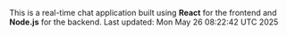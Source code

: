 This is a real-time chat application built using **React** for the frontend and **Node.js** for the backend.
Last updated: Mon May 26 08:22:42 UTC 2025

